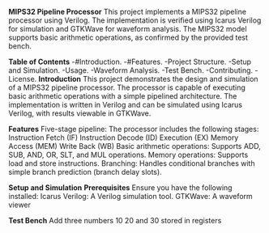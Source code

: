 **MIPS32 Pipeline Processor**
This project implements a MIPS32 pipeline processor using Verilog. The implementation is verified using Icarus Verilog for simulation and GTKWave for waveform analysis. The MIPS32 model supports basic arithmetic operations, as confirmed by the provided test bench.

**Table of Contents**
-#Introduction.
-#Features.
-Project Structure.
-Setup and Simulation.
-Usage.
-Waveform Analysis.
-Test Bench.
-Contributing.
-License.
**Introduction**
This project demonstrates the design and simulation of a MIPS32 pipeline processor. The processor is capable of executing basic arithmetic operations with a simple pipelined architecture. The implementation is written in Verilog and can be simulated using Icarus Verilog, with results viewable in GTKWave.

**Features**
Five-stage pipeline: The processor includes the following stages:
Instruction Fetch (IF)
Instruction Decode (ID)
Execution (EX)
Memory Access (MEM)
Write Back (WB)
Basic arithmetic operations: Supports ADD, SUB, AND, OR, SLT, and MUL operations.
Memory operations: Supports load and store instructions.
Branching: Handles conditional branches with simple branch prediction (branch delay slots).

**Setup and Simulation**
**Prerequisites**
Ensure you have the following installed:
Icarus Verilog: A Verilog simulation tool.
GTKWave: A waveform viewer

**Test Bench**
Add three numbers 10 20 and 30  stored in registers 
